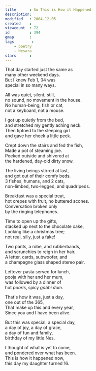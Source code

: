 ```yaml
---
title      : So This is How it Happened
description:
modified   : 2004-12-05
created    :
viewcount  : 72
id         : 394
gmap       :
tags        :
    - poetry
    - Nesara
stars      :
---
```


That day started just the same as  
many other weekend days.  
But I knew Feb 1, 04 was  
special in so many ways.  

All was quiet, silent, still,  
no sound, no movement in the house.  
No human-being, fish or cat,  
not a keyboard, not a mouse.  

I got up quietly from the bed,  
and stretched my gently aching neck.  
Then tiptoed to the sleeping girl  
and gave her cheek a little peck.  

Crept down the stairs and fed the fish,  
Made a pot of steaming joe.  
Peeked outside and shivered at  
the hardened, day-old dirty snow.  

The living beings stirred at last,  
and got out of their comfy beds.  
3 fishes, humans, and 2 cats,  
non-limbed, two-legged, and quadripeds.  

Breakfast was a special treat,  
hot crepes with fruit, no buttered scones.  
Conversation broken only  
by the ringing telephones.  

Time to open up the gifts,  
stacked up next to the chocolate cake,  
Looking like a christmas tree;  
not real, silly, just a fake!  

Two pants, a robe, and rubberbands,  
and scrunchies to reign in her hair.  
A letter, cards, subwoofer, and  
a champagne glass shaped stereo pair.  

Leftover pasta served for lunch,  
pooja with her and her mum,  
was followed by a dinner of  
hot *pooris*, spicy *gobhi dum*.  

That's how it was, just a day,  
one out of the 365,  
That make up this and every year,  
Since you and I have been alive.  

But this was special, a special day,  
a day of joy, a day of grace,  
a day of fun and family,  
birthday of my little Nes.  

I thought of what is yet to come,  
and pondered over what has been.  
This is how it happened now,  
this day my daughter turned 16.  

